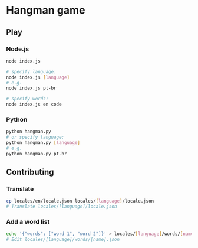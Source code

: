 # Hangman game

## Play

### Node.js 

```bash
node index.js

# specify language:
node index.js [language]
# e.g.
node index.js pt-br

# specify words:
node index.js en code
```

### Python

```bash
python hangman.py
# or specify language:
python hangman.py [language]
# e.g.
python hangman.py pt-br
```

## Contributing

### Translate

```bash
cp locales/en/locale.json locales/[language]/locale.json
# Translate locales/[language]/locale.json
```

### Add a word list

```bash
echo '{"words": ["word 1", "word 2"]}' > locales/[language]/words/[name].json
# Edit locales/[language]/words/[name].json
```

